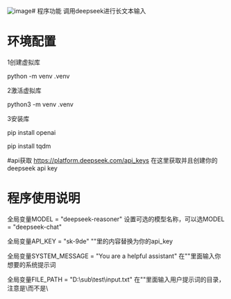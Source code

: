 ![image](https://github.com/user-attachments/assets/7583aad0-cfe1-48b4-948a-d2ba677bb668)# 程序功能
调用deepseek进行长文本输入

# 环境配置
1创建虚拟库

python -m venv .venv

2激活虚拟库

python3 -m venv .venv

3安装库

pip install openai

pip install tqdm

#api获取
https://platform.deepseek.com/api_keys 在这里获取并且创建你的deepseek api key


# 程序使用说明

全局变量MODEL = "deepseek-reasoner" 设置可选的模型名称，可以选MODEL = "deepseek-chat"

全局变量API_KEY = "sk-9de" ""里的内容替换为你的api_key

全局变量SYSTEM_MESSAGE = "You are a helpful assistant" 在""里面输入你想要的系统提示词

全局变量FILE_PATH = "D:\\sub\\test\\input.txt"  在""里面输入用户提示词的目录，注意是\\而不是\

